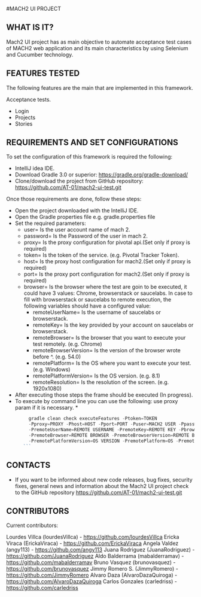 #MACH2 UI PROJECT

WHAT IS IT?
------------

Mach2 UI project has as main objective to automate acceptance test cases of MACH2 web application
and its main characteristics by using Selenium and Cucumber technology.

FEATURES TESTED
---------------

The following features are the main that are implemented in this framework.

   Acceptance tests.

   - Login
   - Projects
   - Stories

REQUIREMENTS AND SET CONFIGURATIONS
-----------------------------------

To set the configuration of this framework is required the following:

   - IntelliJ idea IDE.
   - Download Gradle 3.0 or superior: https://gradle.org/gradle-download/
   - Clone/download the project from GitHub repository: https://github.com/AT-01/mach2-ui-test.git

 Once those requirements are done, follow these steps:

   - Open the project downloaded with the IntelliJ IDE.
   - Open the Gradle properties file e.g. gradle.properties file
   - Set the required parameters:
       * user= Is the user account name of mach 2.
       * password= Is the Password of the user in mach 2.
       * proxy= Is the proxy configuration for pivotal api.(Set only if proxy is required)
       * token= Is the token of the service. (e.g. Pivotal Tracker Token).
       * host= Is the proxy host configuration for mach2.(Set only if proxy is required)
       * port= Is the proxy port configuration for mach2.(Set only if proxy is required)
       * browser= Is the browser where the test are goin to be executed, it could have 3 values: Chrome, browserstack or saucelabs.
          In case to fill with browserstack or saucelabs to remote execution, the following variables should have a configured value:
          - remoteUserName= Is the username of saucelabs or browserstack.
          - remoteKey= Is the key provided by your account on saucelabs or browserstack.
          - remoteBrowser= Is the browser that you want to execute your test remotely. (e.g. Chrome)
          - remoteBrowserVersion= Is the version of the browser wrote before ^. (e.g. 54.0)
          - remotePlatform= Is the OS where you want to execute your test. (e.g. Windows)
          - remotePlatformVersion= Is the OS version. (e.g. 8.1)
          - remoteResolution= Is the resolution of the screen. (e.g. 1920x1080)
   - After executing those steps the frame should be executed (In progress).
   - To execute by command line you can use the following: use proxy param if it is necessary.
       *
       ```javascript
            gradle clean check executeFeatures -Ptoken=TOKEN
            -Pproxy=PROXY -Phost=HOST -Pport=PORT -Puser=MACH2 USER -Ppassword=MACH2 PASSWORD
            -PremoteUserName=REMOTE USERNAME -PremoteKey=REMOTE KEY -Pbrowser=BROWSER(COULD BE REMOTE AS BROWSERSTACK OR SAUCELABS)
            -PremoteBrowser=REMOTE BROWSER -PremoteBrowserVersion=REMOTE BROWSER VERSION
            -PremotePlatformVersion=OS VERSION -PremotePlatform=OS -PremoteResolution=RESOLUTION
          ```

CONTACTS
--------

   - If you want to be informed about new code releases, bug fixes,
     security fixes, general news and information about the Mach2 UI project
     check to the GitHub repository
     https://github.com/AT-01/mach2-ui-test.git

CONTRIBUTORS
------------

Current contributors:

   Lourdes Villca (lourdesVillca) - https://github.com/lourdesVillca
   Ericka Viraca (ErickaViraca) - https://github.com/ErickaViraca
   Angela Valdez (angy113) - https://github.com/angy113
   Juana Rodriguez (JuanaRodriguez) - https://github.com/JuanaRodriguez
   Aldo Balderrama (mabalderramav) - https://github.com/mabalderramav
   Bruno Vasquez (brunovasquez) - https://github.com/brunovasquez
   Jimmy Romero S. (JimmyRomero) - https://github.com/JimmyRomero
   Alvaro Daza (AlvaroDazaQuiroga) - https://github.com/AlvaroDazaQuiroga
   Carlos Gonzales (carledriss) - https://github.com/carledriss